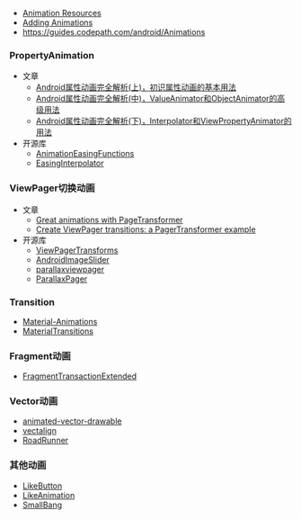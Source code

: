 
* [Animation Resources](https://developer.android.com/guide/topics/resources/animation-resource.html)
* [Adding Animations](https://developer.android.com/training/animation/index.html)
* <https://guides.codepath.com/android/Animations>

### PropertyAnimation

* 文章
    * [Android属性动画完全解析(上)，初识属性动画的基本用法](http://blog.csdn.net/guolin_blog/article/details/43536355)
    * [Android属性动画完全解析(中)，ValueAnimator和ObjectAnimator的高级用法](http://blog.csdn.net/guolin_blog/article/details/43536355)
    * [Android属性动画完全解析(下)，Interpolator和ViewPropertyAnimator的用法](http://blog.csdn.net/guolin_blog/article/details/44171115)
* 开源库
    * [AnimationEasingFunctions](https://github.com/daimajia/AnimationEasingFunctions)
    * [EasingInterpolator](https://github.com/MasayukiSuda/EasingInterpolator)

### ViewPager切换动画

* 文章
    * [Great animations with PageTransformer](https://medium.com/@BashaChris/the-android-viewpager-has-become-a-fairly-popular-component-among-android-apps-its-simple-6bca403b16d4#.d9063nkbh)
    * [Create ViewPager transitions: a PagerTransformer example](http://andraskindler.com/blog/2013/create-viewpager-transitions-a-pagertransformer-example/)
* 开源库
    * [ViewPagerTransforms
](https://github.com/ToxicBakery/ViewPagerTransforms)
    * [AndroidImageSlider](https://github.com/daimajia/AndroidImageSlider)
    * [parallaxviewpager](https://github.com/andraskindler/parallaxviewpager)
    * [ParallaxPager](https://github.com/prolificinteractive/ParallaxPager)
    
    
### Transition

* [Material-Animations](https://github.com/lgvalle/Material-Animations)
* [MaterialTransitions](https://github.com/toddway/MaterialTransitions)

### Fragment动画

* [FragmentTransactionExtended](https://github.com/DesarrolloAntonio/FragmentTransactionExtended)

### Vector动画

* [animated-vector-drawable](https://github.com/chiuki/animated-vector-drawable)
* [vectalign](https://github.com/bonnyfone/vectalign)
* [RoadRunner](https://github.com/glomadrian/RoadRunner)

### 其他动画
* [LikeButton](https://github.com/jd-alexander/LikeButton)
* [LikeAnimation](https://github.com/frogermcs/LikeAnimation)
* [SmallBang](https://github.com/hanks-zyh/SmallBang)